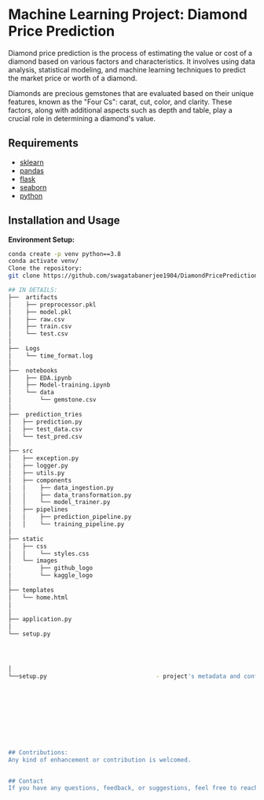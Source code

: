 # Machine Learning Project: Diamond Price Prediction

Diamond price prediction is the process of estimating the value or cost of a diamond based on various factors and characteristics. It involves using data analysis, statistical modeling, and machine learning techniques to predict the market price or worth of a diamond.

Diamonds are precious gemstones that are evaluated based on their unique features, known as the "Four Cs": carat, cut, color, and clarity. These factors, along with additional aspects such as depth and table, play a crucial role in determining a diamond's value.

## Requirements

- [sklearn](https://scikit-learn.org/)
- [pandas](https://pandas.pydata.org/)
- [flask](https://flask.palletsprojects.com/)
- [seaborn](https://seaborn.pydata.org/)
- [python](https://www.python.org/)

## Installation and Usage

**Environment Setup:**

```bash
conda create -p venv python==3.8
conda activate venv/
Clone the repository:
git clone https://github.com/swagatabanerjee1904/DiamondPricePrediction

## IN DETAILS:
├──  artifacts
│    ├── preprocessor.pkl
│    ├── model.pkl
│    ├── raw.csv
│    ├── train.csv
│    └── test.csv
│
├──  Logs
│    └── time_format.log
│
├──  notebooks
│    ├── EDA.ipynb
│    ├── Model-training.ipynb
│    └── data
│        └── gemstone.csv
│
├──  prediction_tries
│   ├── prediction.py
│   ├── test_data.csv
│   └── test_pred.csv
│
├── src
│   ├── exception.py
│   ├── logger.py
│   ├── utils.py
│   ├── components
│   │    ├── data_ingestion.py
│   │    ├── data_transformation.py
│   │    └── model_trainer.py
│   ├── pipelines
│   │    ├── prediction_pipeline.py
│   │    └── training_pipeline.py
│
├── static
│   ├── css
│   │    └── styles.css
│   └── images
│        ├── github_logo
│        └── kaggle_logo
│
├── templates
│   └── home.html
│
│
├── application.py
│
└── setup.py




│					
└──setup.py                               - project's metadata and configuration details










## Contributions:
Any kind of enhancement or contribution is welcomed.


## Contact
If you have any questions, feedback, or suggestions, feel free to reach out to us at banerjeeswagata19@gmail.com.
